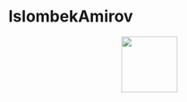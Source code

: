 # IslombekAmirov
<div id="header" align="center">
  <img src="https://giphy.com/embed/YYW0hHizzIOrlhimPG.gif" width="100"/>
</div>
